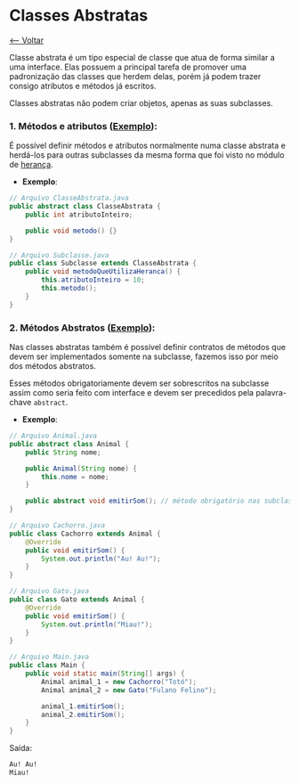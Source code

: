 # Classes Abstratas
[<-- Voltar](../README.md)

Classe abstrata é um tipo especial de classe que atua de forma similar a uma interface. Elas possuem a principal tarefa de promover uma padronização das classes que herdem delas, porém já podem trazer consigo atributos e métodos já escritos.

Classes abstratas não podem criar objetos, apenas as suas subclasses.

### 1. Métodos e atributos ([Exemplo]()):

É possível definir métodos e atributos normalmente numa classe abstrata e herdá-los para outras subclasses da mesma forma que foi visto no módulo de [herança](../../heranca/README.md).

- **Exemplo**:

```java
// Arquivo ClasseAbstrata.java
public abstract class ClasseAbstrata {
    public int atributoInteiro;

    public void metodo() {}
}
```

```java
// Arquivo Subclasse.java
public class Subclasse extends ClasseAbstrata {
    public void metodoQueUtilizaHeranca() {
        this.atributoInteiro = 10;
        this.metodo();
    }
}
```

### 2. Métodos Abstratos ([Exemplo]()):

Nas classes abstratas também é possível definir contratos de métodos que devem ser implementados somente na subclasse, fazemos isso por meio dos métodos abstratos.

Esses métodos obrigatoriamente devem ser sobrescritos na subclasse assim como seria feito com interface e devem ser precedidos pela palavra-chave ```abstract```.

- **Exemplo**:

```java
// Arquivo Animal.java
public abstract class Animal {
    public String nome;

    public Animal(String nome) {
        this.nome = nome;
    }

    public abstract void emitirSom(); // método obrigatório nas subclasses
}
```

```java
// Arquivo Cachorro.java
public class Cachorro extends Animal {
    @Override
    public void emitirSom() {
        System.out.println("Au! Au!");
    }
}
```

```java
// Arquivo Gato.java
public class Gato extends Animal {
    @Override
    public void emitirSom() {
        System.out.println("Miau!");
    }
}
```

```java
// Arquivo Main.java
public class Main {
    public void static main(String[] args) {
        Animal animal_1 = new Cachorro("Totó");
        Animal animal_2 = new Gato("Fulano Felino");

        animal_1.emitirSom();
        animal_2.emitirSom();
    }
}
```

Saída:

```bash
Au! Au!
Miau!
```
